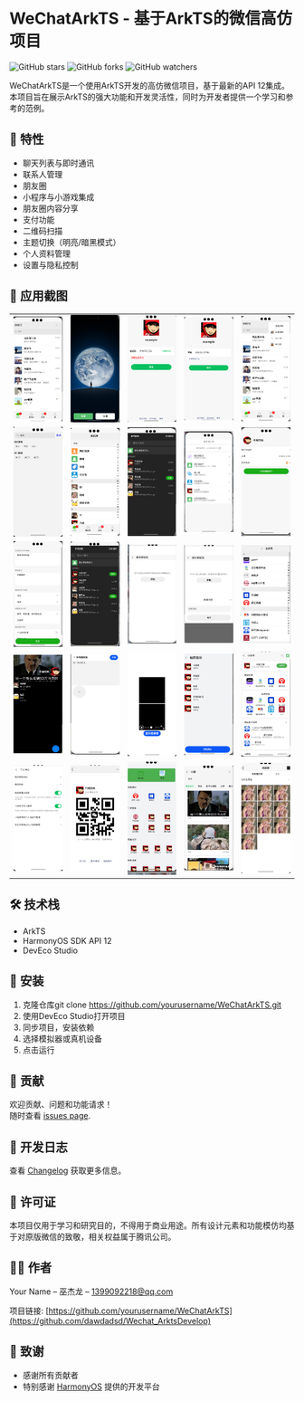 # WeChatArkTS - 基于ArkTS的微信高仿项目

![GitHub stars](https://img.shields.io/github/stars/yourusername/WeChatArkTS?style=social)
![GitHub forks](https://img.shields.io/github/forks/yourusername/WeChatArkTS?style=social)
![GitHub watchers](https://img.shields.io/github/watchers/yourusername/WeChatArkTS?style=social)

WeChatArkTS是一个使用ArkTS开发的高仿微信项目，基于最新的API 12集成。本项目旨在展示ArkTS的强大功能和开发灵活性，同时为开发者提供一个学习和参考的范例。

## 🚀 特性

- 聊天列表与即时通讯
- 联系人管理
- 朋友圈
- 小程序与小游戏集成
- 朋友圈内容分享
- 支付功能
- 二维码扫描
- 主题切换（明亮/暗黑模式）
- 个人资料管理
- 设置与隐私控制

## 📸 应用截图

<table>
  <tr>
    <td><img src="Wechat_ArkTs/art/demo.png" width="150" alt="主界面"></td>
    <td><img src="Wechat_ArkTs/art/demo1.png" width="150" alt="夜间模式"></td>
    <td><img src="Wechat_ArkTs/art/demo2.png" width="150" alt="聊天界面1"></td>
    <td><img src="Wechat_ArkTs/art/demo3.png" width="150" alt="聊天界面2"></td>
    <td><img src="Wechat_ArkTs/art/demo4.png" width="150" alt="联系人列表"></td>
  </tr>
  <tr>
    <td><img src="Wechat_ArkTs/art/demo5.png" width="150" alt="朋友圈"></td>
    <td><img src="Wechat_ArkTs/art/demo6.png" width="150" alt="发现页面"></td>
    <td><img src="Wechat_ArkTs/art/demo7.png" width="150" alt="夜间模式菜单"></td>
    <td><img src="Wechat_ArkTs/art/demo8.png" width="150" alt="设置页面"></td>
    <td><img src="Wechat_ArkTs/art/demo9.png" width="150" alt="个人信息"></td>
  </tr>
  <tr>
    <td><img src="Wechat_ArkTs/art/demo10.png" width="150" alt="更多设置"></td>
    <td><img src="Wechat_ArkTs/art/demo11.png" width="150" alt="联系人详情"></td>
    <td><img src="Wechat_ArkTs/art/demo13.png" width="150" alt="朋友圈发布"></td>
    <td><img src="Wechat_ArkTs/art/demo14.png" width="150" alt="支付页面"></td>
    <td><img src="Wechat_ArkTs/art/demo15.png" width="150" alt="小程序列表"></td>
  </tr>
  <tr>
    <td><img src="Wechat_ArkTs/art/demo16.png" width="150" alt="视频通话"></td>
    <td><img src="Wechat_ArkTs/art/demo18.png" width="150" alt="群聊设置"></td>
    <td><img src="Wechat_ArkTs/art/demo19.png" width="150" alt="扫一扫"></td>
    <td><img src="Wechat_ArkTs/art/demo20.png" width="150" alt="语音输入"></td>
    <td><img src="Wechat_ArkTs/art/demo21.png" width="150" alt="表情选择"></td>
  </tr>
  <tr>
    <td><img src="Wechat_ArkTs/art/demo22.png" width="150" alt="位置分享"></td>
    <td><img src="Wechat_ArkTs/art/demo23.png" width="150" alt="二维码名片"></td>
    <td><img src="Wechat_ArkTs/art/demo24.png" width="150" alt="收藏页面"></td>
    <td><img src="Wechat_ArkTs/art/demo25.png" width="150" alt="朋友圈动态"></td>
    <td><img src="Wechat_ArkTs/art/demo26.png" width="150" alt="表情包商店"></td>
  </tr>
</table>


## 🛠 技术栈

- ArkTS
- HarmonyOS SDK API 12
- DevEco Studio

## 🔧 安装

1. 克隆仓库git clone https://github.com/yourusername/WeChatArkTS.git
2. 使用DevEco Studio打开项目
3. 同步项目，安装依赖
4. 选择模拟器或真机设备
5. 点击运行

## 🤝 贡献

欢迎贡献、问题和功能请求！<br>随时查看 [issues page](https://github.com/dawdadsd/Wechat_ArkTs/issues). 

## 📝 开发日志

查看 [Changelog](CHANGELOG.md) 获取更多信息。

## 📜 许可证

本项目仅用于学习和研究目的，不得用于商业用途。所有设计元素和功能模仿均基于对原版微信的致敬，相关权益属于腾讯公司。

## 👨‍💻 作者

Your Name – 巫杰龙 – 1399092218@qq.com

项目链接: [https://github.com/yourusername/WeChatArkTS](https://github.com/dawdadsd/Wechat_ArktsDevelop)

## 🙏 致谢

- 感谢所有贡献者
- 特别感谢 [HarmonyOS](https://www.harmonyos.com) 提供的开发平台
